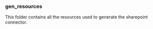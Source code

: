 ### gen_resources
This folder contains all the resources used to generate the sharepoint connector.
